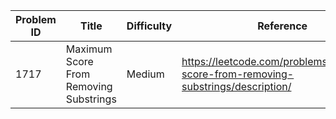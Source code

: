 | Problem ID | Title | Difficulty | Reference
| --- | --- | --- | ---
| 1717 | Maximum Score From Removing Substrings | Medium | https://leetcode.com/problems/maximum-score-from-removing-substrings/description/
